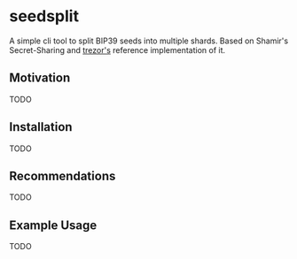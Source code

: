 # seedsplit

A simple cli tool to split BIP39 seeds into multiple shards. Based on Shamir's Secret-Sharing and [trezor's](https://github.com/trezor/python-shamir-mnemonic) reference implementation of it.

## Motivation
TODO

## Installation

TODO

## Recommendations

TODO

## Example Usage

TODO